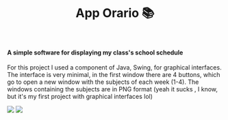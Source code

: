 <h1 align="center"> App Orario 📚 </h1>

<br>

<h4> A simple software for displaying my class's school schedule </h4>

For this project I used a component of Java, Swing, for graphical interfaces. The interface is very minimal, in the first window there are 4 buttons, which go to open a new window with the subjects of each week (1-4). The windows containing the subjects are in PNG format (yeah it sucks , I know, but it's my first project with graphical interfaces lol)

<img src="https://i.imgur.com/P1rouhN.png">
<img src="https://i.imgur.com/0vyVZVy.png">
